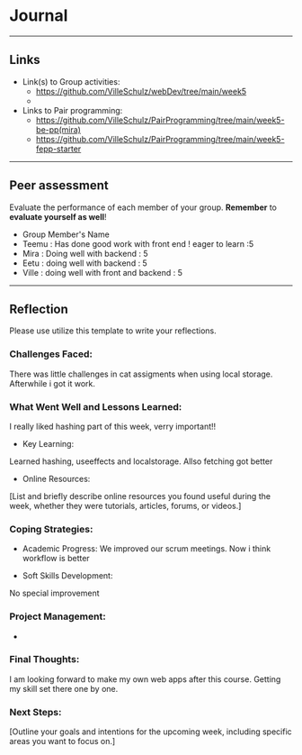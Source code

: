 # Journal

---

## Links

- Link(s) to Group activities:
  - https://github.com/VilleSchulz/webDev/tree/main/week5
  -
- Links to Pair programming:
  - https://github.com/VilleSchulz/PairProgramming/tree/main/week5-be-pp(mira)
  - https://github.com/VilleSchulz/PairProgramming/tree/main/week5-fepp-starter

---

## Peer assessment

Evaluate the performance of each member of your group. **Remember** to **evaluate yourself as well**!

- Group Member's Name
 - Teemu : Has done good work with front end ! eager to learn :5
 - Mira : Doing well with backend : 5
 - Eetu : doing well with backend : 5
 - Ville : doing well with front and backend : 5 

---

## Reflection

Please use utilize this template to write your reflections.

### Challenges Faced:

There was little challenges in cat assigments when using local storage. Afterwhile i got it work.

### What Went Well and Lessons Learned:

I really liked hashing part of this week, verry important!!
- Key Learning:

Learned hashing, useeffects and localstorage. Allso fetching got better

- Online Resources:

[List and briefly describe online resources you found useful during the week, whether they were tutorials, articles, forums, or videos.]

### Coping Strategies:

- Academic Progress:
We improved our scrum meetings. Now i think workflow is better

- Soft Skills Development:

No special improvement

### Project Management:

-
### Final Thoughts:

I am looking forward to make my own web apps after this course. Getting my skill set there one by one.

### Next Steps:

[Outline your goals and intentions for the upcoming week, including specific areas you want to focus on.]

<!-- Links -->

[criticism and constructive feedback]: https://cvdl.ben.edu/blog/why-is-everyone-talking-about-feedback/
